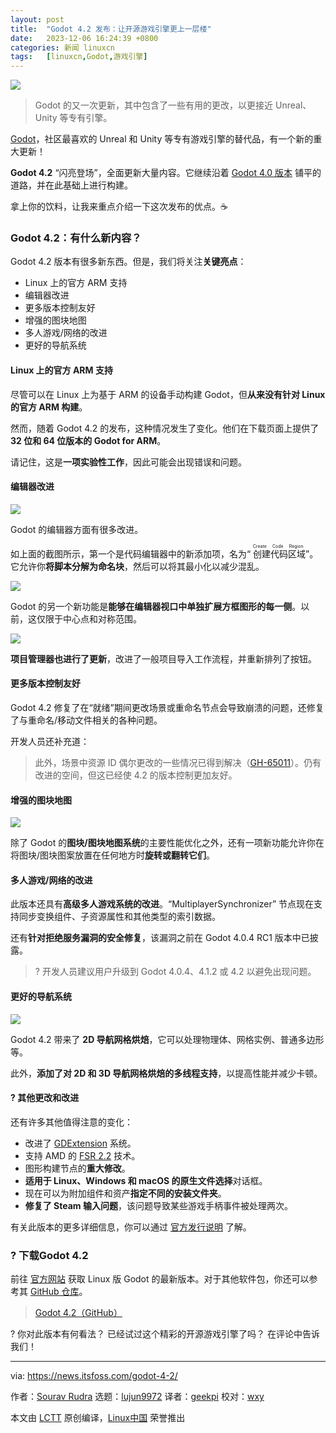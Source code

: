 ```yaml
---
layout: post
title:	"Godot 4.2 发布：让开源游戏引擎更上一层楼"
date:	2023-12-06 16:24:39 +0800 
categories:	新闻 linuxcn 
tags:	[linuxcn,Godot,游戏引擎]
---
```



![](/Asserts/Images/album/202312/06/162357bjz99b66jpnbqy6p.jpg)



> 
> Godot 的又一次更新，其中包含了一些有用的更改，以更接近 Unreal、Unity 等专有引擎。
> 
> 
> 


[Godot](https://godotengine.org/)，社区最喜欢的 Unreal 和 Unity 等专有游戏引擎的替代品，有一个新的重大更新！


**Godot 4.2** “闪亮登场”，全面更新大量内容。它继续沿着 [Godot 4.0 版本](https://news.itsfoss.com/godot-4-0-release/) 铺平的道路，并在此基础上进行构建。


拿上你的饮料，让我来重点介绍一下这次发布的优点。☕


### Godot 4.2：有什么新内容？


Godot 4.2 版本有很多新东西。但是，我们将关注**关键亮点**：


* Linux 上的官方 ARM 支持
* 编辑器改进
* 更多版本控制友好
* 增强的图块地图
* 多人游戏/网络的改进
* 更好的导航系统


#### Linux 上的官方 ARM 支持


尽管可以在 Linux 上为基于 ARM 的设备手动构建 Godot，但**从来没有针对 Linux 的官方 ARM 构建**。


然而，随着 Godot 4.2 的发布，这种情况发生了变化。他们在下载页面上提供了 **32 位和 64 位版本的 Godot for ARM**。


请记住，这是**一项实验性工作**，因此可能会出现错误和问题。


#### 编辑器改进


![](/Asserts/Images/album/202312/06/162439nzccc33v9le2jvxe.jpg)


Godot 的编辑器方面有很多改进。


如上面的截图所示，第一个是代码编辑器中的新添加项，名为“<ruby> 创建代码区域 <rt>  Create Code Region </rt></ruby>”。它允许你**将脚本分解为命名块**，然后可以将其最小化以减少混乱。


![](/Asserts/Images/album/202312/06/162440int6f9iyow79i86f.jpg)


Godot 的另一个新功能是**能够在编辑器视口中单独扩展方框图形的每一侧**。以前，这仅限于中心点和对称范围。


![](/Asserts/Images/album/202312/06/162440lc7h56njk2i5a52i.jpg)


**项目管理器也进行了更新**，改进了一般项目导入工作流程，并重新排列了按钮。


#### 更多版本控制友好


Godot 4.2 修复了在“就绪”期间更改场景或重命名节点会导致崩溃的问题，还修复了与重命名/移动文件相关的各种问题。


开发人员还补充道：



> 
> 此外，场景中资源 ID 偶尔更改的一些情况已得到解决（[GH-65011](https://github.com/godotengine/godot/pull/65011)）。仍有改进的空间，但这已经使 4.2 的版本控制更加友好。
> 
> 
> 


#### 增强的图块地图


![](/Asserts/Images/album/202312/06/162440au88ikccvg8dv2fc.jpg)


除了 Godot 的**图块/图块地图系统**的主要性能优化之外，还有一项新功能允许你在将图块/图块图案放置在任何地方时**旋转或翻转它们**。


#### 多人游戏/网络的改进


此版本还具有**高级多人游戏系统的改进**。“MultiplayerSynchronizer” 节点现在支持同步变换组件、子资源属性和其他类型的索引数据。


还有**针对拒绝服务漏洞的安全修复**，该漏洞之前在 Godot 4.0.4 RC1 版本中已披露。



> 
> ? 开发人员建议用户升级到 Godot 4.0.4、4.1.2 或 4.2 以避免出现问题。
> 
> 
> 


#### 更好的导航系统


![](/Asserts/Images/album/202312/06/162441qvxaziupia9dvjf3.jpg)


Godot 4.2 带来了 **2D 导航网格烘焙**，它可以处理物理体、网格实例、普通多边形等。


此外，**添加了对 2D 和 3D 导航网格烘焙的多线程支持**，以提高性能并减少卡顿。


#### ?️ 其他更改和改进


还有许多其他值得注意的变化：


* 改进了 [GDExtension](https://docs.godotengine.org/en/stable/tutorials/scripting/gdextension/what_is_gdextension.html) 系统。
* 支持 AMD 的 [FSR 2.2](https://community.amd.com/t5/gaming/amd-fidelityfx-super-resolution-2-2-racing-into-more-games-and/ba-p/563910) 技术。
* 图形构建节点的**重大修改**。
* **适用于 Linux、Windows 和 macOS 的原生文件选择**对话框。
* 现在可以为附加组件和资产**指定不同的安装文件夹**。
* **修复了 Steam 输入问题**，该问题导致某些游戏手柄事件被处理两次。


有关此版本的更多详细信息，你可以通过 [官方发行说明](https://godotengine.org/article/godot-4-2-arrives-in-style/) 了解。


### ? 下载Godot 4.2


前往 [官方网站](https://godotengine.org/download/linux/) 获取 Linux 版 Godot 的最新版本。对于其他软件包，你还可以参考其 [GitHub 仓库](https://github.com/godotengine/godot/releases/tag/4.2-stable)。



> 
> [Godot 4.2（GitHub）](https://github.com/godotengine/godot/releases/tag/4.2-stable)
> 
> 
> 


? 你对此版本有何看法？ 已经试过这个精彩的开源游戏引擎了吗？ 在评论中告诉我们！




---


via: <https://news.itsfoss.com/godot-4-2/>


作者：[Sourav Rudra](https://news.itsfoss.com/author/sourav/) 选题：[lujun9972](https://github.com/lujun9972) 译者：[geekpi](https://github.com/geekpi) 校对：[wxy](https://github.com/wxy)


本文由 [LCTT](https://github.com/LCTT/TranslateProject) 原创编译，[Linux中国](https://linux.cn/) 荣誉推出
